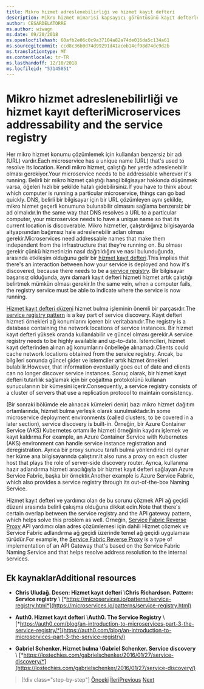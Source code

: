 ```yaml
---
title: Mikro hizmet adreslenebilirliği ve hizmet kayıt defteri
description: Mikro hizmet mimarisi kapsayıcı görüntüsünü kayıt defterleri rolünü anlayın.
author: CESARDELATORRE
ms.author: wiwagn
ms.date: 09/20/2018
ms.openlocfilehash: 60afb2e06c0c9a37104a82a74de016da5c134a61
ms.sourcegitcommit: ccd8c36b0d74d99291d41aceb14cf98d74dc9d2b
ms.translationtype: MT
ms.contentlocale: tr-TR
ms.lasthandoff: 12/10/2018
ms.locfileid: "53145851"
---
```

# <a name="microservices-addressability-and-the-service-registry"></a><span data-ttu-id="793be-103">Mikro hizmet adreslenebilirliği ve hizmet kayıt defteri</span><span class="sxs-lookup"><span data-stu-id="793be-103">Microservices addressability and the service registry</span></span>

<span data-ttu-id="793be-104">Her mikro hizmet konumu çözümlemek için kullanılan benzersiz bir adı (URL) vardır.</span><span class="sxs-lookup"><span data-stu-id="793be-104">Each microservice has a unique name (URL) that's used to resolve its location.</span></span> <span data-ttu-id="793be-105">Kendi mikro hizmet, çalıştığı her yerde adreslenebilir olması gerekiyor.</span><span class="sxs-lookup"><span data-stu-id="793be-105">Your microservice needs to be addressable wherever it's running.</span></span> <span data-ttu-id="793be-106">Belirli bir mikro hizmet çalıştığı hangi bilgisayar hakkında düşünmek varsa, öğeleri hızlı bir şekilde hatalı gidebilirsiniz.</span><span class="sxs-lookup"><span data-stu-id="793be-106">If you have to think about which computer is running a particular microservice, things can go bad quickly.</span></span> <span data-ttu-id="793be-107">DNS, belirli bir bilgisayar için bir URL çözümleyen aynı şekilde, mikro hizmet geçerli konumuna bulunabilir olmasını sağlama benzersiz bir ad olmalıdır.</span><span class="sxs-lookup"><span data-stu-id="793be-107">In the same way that DNS resolves a URL to a particular computer, your microservice needs to have a unique name so that its current location is discoverable.</span></span> <span data-ttu-id="793be-108">Mikro hizmetler, çalıştırdığınız bilgisayarda altyapısından bağımsız hale adreslenebilir adları olması gerekir.</span><span class="sxs-lookup"><span data-stu-id="793be-108">Microservices need addressable names that make them independent from the infrastructure that they're running on.</span></span> <span data-ttu-id="793be-109">Bu olması gerekir çünkü hizmetinizin nasıl dağıtıldığını ve nasıl bulunduğunda, arasında etkileşim olduğunu gelir bir [hizmet kayıt defteri](https://microservices.io/patterns/service-registry.html).</span><span class="sxs-lookup"><span data-stu-id="793be-109">This implies that there's an interaction between how your service is deployed and how it's discovered, because there needs to be a [service registry](https://microservices.io/patterns/service-registry.html).</span></span> <span data-ttu-id="793be-110">Bir bilgisayar başarısız olduğunda, aynı damarlı kayıt defteri hizmeti hizmet artık çalıştığı belirtmek mümkün olması gerekir.</span><span class="sxs-lookup"><span data-stu-id="793be-110">In the same vein, when a computer fails, the registry service must be able to indicate where the service is now running.</span></span>

<span data-ttu-id="793be-111">[Hizmet kayıt defteri düzeni](https://microservices.io/patterns/service-registry.html) hizmet bulma işleminin önemli bir parçasıdır.</span><span class="sxs-lookup"><span data-stu-id="793be-111">The [service registry pattern](https://microservices.io/patterns/service-registry.html) is a key part of service discovery.</span></span> <span data-ttu-id="793be-112">Kayıt defteri hizmeti örnekleri ağ konumlarını içeren bir veritabanıdır.</span><span class="sxs-lookup"><span data-stu-id="793be-112">The registry is a database containing the network locations of service instances.</span></span> <span data-ttu-id="793be-113">Bir hizmet kayıt defteri yüksek oranda kullanılabilir ve güncel olması gerekir.</span><span class="sxs-lookup"><span data-stu-id="793be-113">A service registry needs to be highly available and up-to-date.</span></span> <span data-ttu-id="793be-114">İstemcileri, hizmet kayıt defterinden alınan ağ konumlarını önbelleğe alınamadı.</span><span class="sxs-lookup"><span data-stu-id="793be-114">Clients could cache network locations obtained from the service registry.</span></span> <span data-ttu-id="793be-115">Ancak, bu bilgileri sonunda güncel gider ve istemciler artık hizmet örnekleri bulabilir.</span><span class="sxs-lookup"><span data-stu-id="793be-115">However, that information eventually goes out of date and clients can no longer discover service instances.</span></span> <span data-ttu-id="793be-116">Sonuç olarak, bir hizmet kayıt defteri tutarlılık sağlamak için bir çoğaltma protokolünü kullanan sunucularının bir kümesini içerir.</span><span class="sxs-lookup"><span data-stu-id="793be-116">Consequently, a service registry consists of a cluster of servers that use a replication protocol to maintain consistency.</span></span>

<span data-ttu-id="793be-117">(Bir sonraki bölümde ele alınacak kümeleri denir) bazı mikro hizmet dağıtım ortamlarında, hizmet bulma yerleşik olarak sunulmaktadır.</span><span class="sxs-lookup"><span data-stu-id="793be-117">In some microservice deployment environments (called clusters, to be covered in a later section), service discovery is built-in.</span></span> <span data-ttu-id="793be-118">Örneğin, bir Azure Container Service (AKS) Kubernetes ortamı ile hizmeti örneğinin kaydını işlemek ve kayıt kaldırma.</span><span class="sxs-lookup"><span data-stu-id="793be-118">For example, an Azure Container Service with Kubernetes (AKS) environment can handle service instance registration and deregistration.</span></span> <span data-ttu-id="793be-119">Ayrıca bir proxy sunucu tarafı bulma yönlendirici rol oynar her küme ana bilgisayarında çalıştırır.</span><span class="sxs-lookup"><span data-stu-id="793be-119">It also runs a proxy on each cluster host that plays the role of server-side discovery router.</span></span> <span data-ttu-id="793be-120">Ayrıca, kullanıma hazır adlandırma hizmeti aracılığıyla bir hizmet kayıt defteri sağlayan Azure Service Fabric, başka bir örnektir.</span><span class="sxs-lookup"><span data-stu-id="793be-120">Another example is Azure Service Fabric, which also provides a service registry through its out-of-the-box Naming Service.</span></span>

<span data-ttu-id="793be-121">Hizmet kayıt defteri ve yardımcı olan de bu sorunu çözmek API ağ geçidi düzeni arasında belirli çakışma olduğuna dikkat edin.</span><span class="sxs-lookup"><span data-stu-id="793be-121">Note that there's certain overlap between the service registry and the API gateway pattern, which helps solve this problem as well.</span></span> <span data-ttu-id="793be-122">Örneğin, [Service Fabric Reverse Proxy](https://docs.microsoft.com/azure/service-fabric/service-fabric-reverseproxy) API yardımcı olan adres çözümlemesi için dahili Hizmet çözmek ve Service Fabric adlandırma ağ geçidi üzerinde temel ağ geçidi uygulaması türüdür.</span><span class="sxs-lookup"><span data-stu-id="793be-122">For example, the [Service Fabric Reverse Proxy](https://docs.microsoft.com/azure/service-fabric/service-fabric-reverseproxy) is a type of implementation of an API Gateway that's based on the Service Fabric Naming Service and that helps resolve address resolution to the internal services.</span></span>

## <a name="additional-resources"></a><span data-ttu-id="793be-123">Ek kaynaklar</span><span class="sxs-lookup"><span data-stu-id="793be-123">Additional resources</span></span>

- <span data-ttu-id="793be-124">**Chris Uludağ. Desen: Hizmet kayıt defteri** \\</span><span class="sxs-lookup"><span data-stu-id="793be-124">**Chris Richardson. Pattern: Service registry** \\</span></span>
  [*https://microservices.io/patterns/service-registry.html*](https://microservices.io/patterns/service-registry.html)

- <span data-ttu-id="793be-125">**Auth0. Hizmet kayıt defteri** \\</span><span class="sxs-lookup"><span data-stu-id="793be-125">**Auth0. The Service Registry** \\</span></span>
  [*https://auth0.com/blog/an-introduction-to-microservices-part-3-the-service-registry/*](https://auth0.com/blog/an-introduction-to-microservices-part-3-the-service-registry/)

- <span data-ttu-id="793be-126">**Gabriel Schenker. Hizmet bulma** \\</span><span class="sxs-lookup"><span data-stu-id="793be-126">**Gabriel Schenker. Service discovery** \\</span></span>
  [*https://lostechies.com/gabrielschenker/2016/01/27/service-discovery/*](https://lostechies.com/gabrielschenker/2016/01/27/service-discovery/)

>[!div class="step-by-step"]
><span data-ttu-id="793be-127">[Önceki](maintain-microservice-apis.md)
>[İleri](microservice-based-composite-ui-shape-layout.md)</span><span class="sxs-lookup"><span data-stu-id="793be-127">[Previous](maintain-microservice-apis.md)
[Next](microservice-based-composite-ui-shape-layout.md)</span></span>